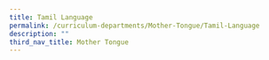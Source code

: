 ```yaml
---
title: Tamil Language
permalink: /curriculum-departments/Mother-Tongue/Tamil-Language
description: ""
third_nav_title: Mother Tongue
---
```


